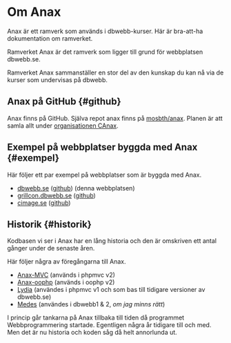 ---
...
Om Anax
==================================

Anax är ett ramverk som används i dbwebb-kurser. Här är bra-att-ha dokumentation om ramverket.

Ramverket Anax är det ramverk som ligger till grund för webbplatsen dbwebb.se.

Ramverket Anax sammanställer en stor del av den kunskap du kan nå via de kurser som undervisas på dbwebb.



Anax på GitHub {#github}
---------------------------------

Anax finns på GitHub. Själva repot anax finns på [mosbth/anax](https://github.com/mosbth/anax). Planen är att samla allt under [organisationen CAnax](https://github.com/canax).



Exempel på webbplatser byggda med Anax {#exempel}
---------------------------------

Här följer ett par exempel på webbplatser som är byggda med Anax.

* [dbwebb.se](/) ([github](https://github.com/dbwebb-se/website)) (denna webbplatsen)
* [grillcon.dbwebb.se](https://grillcon.dbwebb.se) ([github](https://github.com/dbwebb-se/grillcon))
* [cimage.se](https://cimage.se/) ([github](https://github.com/cimage/website))



Historik {#historik}
---------------------------------

Kodbasen vi ser i Anax har en lång historia och den är omskriven ett antal gånger under de senaste åren.

Här följer några av föregångarna till Anax.

* [Anax-MVC](https://github.com/mosbth/Anax-MVC) (används i phpmvc v2)
* [Anax-oophp](https://github.com/mosbth/Anax-oophp) (används i oophp v2)
* [Lydia](https://github.com/mosbth/lydia) (användes i phpmvc v1 och som bas till tidigare versioner av dbwebb.se)
* [Medes](https://github.com/mosbth/medes) (användes i dbwebb1 & 2, *om jag minns rätt*)

I princip går tankarna på Anax tillbaka till tiden då programmet Webbprogrammering startade. Egentligen några år tidigare till och med. Men det är nu historia och koden såg då helt annorlunda ut.
